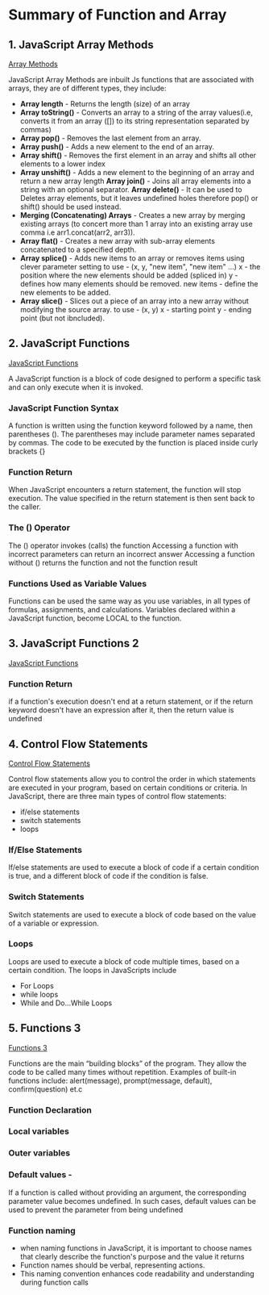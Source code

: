 # Summary of Function and Array

## 1. JavaScript Array Methods
[Array Methods](https://www.w3schools.com/js/js_array_methods.asp)

JavaScript Array Methods are inbuilt Js functions that are associated with arrays, they are of different types, they include:
* **Array length** - Returns the length (size) of an array
* **Array toString()** - Converts an array to a string of the array values(i.e, converts it from an array ([]) to its string representation separated by commas)
* **Array pop()** - Removes the last element from an array.
* **Array push()** - Adds a new element to the end of an array.
* **Array shift()** - Removes the first element in an array and shifts all other elements to a lower index
* **Array unshift()** - Adds a new element to the beginning of an array and return a new array length
**Array join()** - Joins all array elements into a string with an optional separator.
**Array delete()** - It can be used to Deletes array elements, but it leaves undefined holes therefore pop() or shift() should be used instead.
* **Merging (Concatenating) Arrays** - Creates a new array by merging existing arrays (to concert more than 1 array into an existing array use comma i.e arr1.concat(arr2, arr3)).
* **Array flat()** - Creates a new array with sub-array elements concatenated to a specified depth.
* **Array splice()** - Adds new items to an array or removes items using clever parameter setting 
to use - (x, y, "new item", "new item" ...)
x - the position where the new elements should be added (spliced in)
y - defines how many elements should be removed.
new items - define the new elements to be added.
* **Array slice()** - Slices out a piece of an array into a new array without modifying the source array. 
to use - (x, y)
x - starting point
y - ending point (but not ibncluded).



## 2. JavaScript Functions
[JavaScript Functions](https://www.w3schools.com/js/js_functions.asp)

A JavaScript function is a block of code designed to perform a specific task and can only execute when it is invoked.

### JavaScript Function Syntax
A function is written using the function keyword followed by a name, then parentheses (). The parentheses may include parameter names separated by commas. The code to be executed by the function is placed inside curly brackets {}

### Function Return
When JavaScript encounters a return statement, the function will stop execution. The value specified in the return statement is then sent back to the caller.

### The () Operator
The () operator invokes (calls) the function
Accessing a function with incorrect parameters can return an incorrect answer
Accessing a function without () returns the function and not the function result

### Functions Used as Variable Values
Functions can be used the same way as you use variables, in all types of formulas, assignments, and calculations.
Variables declared within a JavaScript function, become LOCAL to the function.


## 3. JavaScript Functions 2
[JavaScript Functions](https://developer.mozilla.org/en-US/docs/Web/JavaScript/Reference/Functions)

### Function Return
if a function's execution doesn't end at a return statement, or if the return keyword doesn't have an expression after it, then the return value is undefined


## 4. Control Flow Statements
[Control Flow Statements](https://www.javascripthelp.org/learn/basics/control-flow-statements/)

Control flow statements allow you to control the order in which statements are executed in your program, based on certain conditions or criteria. In JavaScript, there are three main types of control flow statements:

* if/else statements
* switch statements
* loops

### If/Else Statements
If/else statements are used to execute a block of code if a certain condition is true, and a different block of code if the condition is false.

### Switch Statements
Switch statements are used to execute a block of code based on the value of a variable or expression.

### Loops
Loops are used to execute a block of code multiple times, based on a certain condition. The loops in JavaScripts include
* For Loops
* while loops
* While and Do…While Loops


## 5. Functions 3
[Functions 3](https://javascript.info/function-basics) 

Functions are the main “building blocks” of the program. They allow the code to be called many times without repetition.
Examples of built-in functions include:  alert(message), prompt(message, default), confirm(question) et.c

### Function Declaration
### Local variables
### Outer variables
### Default values - 
If a function is called without providing an argument, the corresponding parameter value becomes undefined. In such cases, default values can be used to prevent the parameter from being undefined
### Function naming
* when naming functions in JavaScript, it is important to choose names that clearly describe the function's purpose and the value it returns
* Function names should be verbal, representing actions. 
* This naming convention enhances code readability and understanding during function calls